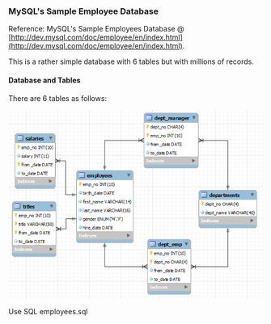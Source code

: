 
### MySQL's Sample Employee Database

Reference: MySQL's Sample Employees Database @ [http://dev.mysql.com/doc/employee/en/index.html](http://dev.mysql.com/doc/employee/en/index.html).

This is a rather simple database with 6 tables but with millions of records.

#### Database and Tables

There are 6 tables as follows:

![Database diagram](images/SampleEmployees.png)

Use SQL employees.sql

